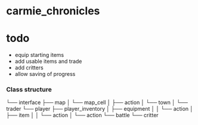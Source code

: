 # carmie_chronicles
# todo
- equip starting items
- add usable items and trade
- add critters
- allow saving of progress

### Class structure
└── interface
    ├── map
    │   └── map_cell
    │       ├── action
    │       └── town
    │           └── trader
    └── player
        ├── player_inventory
        │   ├── equipment
        │   │   └── action
        │   ├── item
        │   │   └── action
        │   └── action
        └── battle
            └── critter
